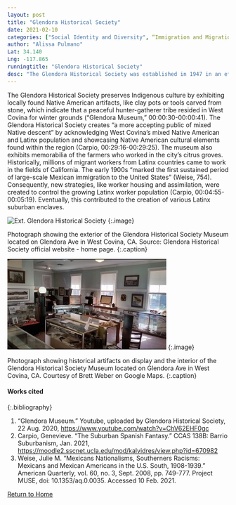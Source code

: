 ```yaml
---
layout: post
title: "Glendora Historical Society"
date: 2021-02-10
categories: ["Social Identity and Diversity", “Immigration and Migration”, “Economic (Im)mobility and Class”]
author: "Alissa Pulmano"
Lat: 34.140
Lng: -117.865
runningtitle: "Glendora Historical Society"
desc: "The Glendora Historical Society was established in 1947 in an effort to preserve the history and culture of the people of Upper San Gabriel Valley."
---
```

The Glendora Historical Society preserves Indigenous culture by exhibiting locally found Native American artifacts, like clay pots or tools carved from stone, which indicate that a peaceful hunter-gatherer tribe resided in West Covina for winter grounds (“Glendora Museum,” 00:00:30-00:00:41). The Glendora Historical Society creates “a more accepting public of mixed Native descent” by acknowledging West Covina’s mixed Native American and Latinx population and showcasing Native American cultural elements found within the region (Carpio, 00:29:16-00:29:25). The museum also exhibits memorabilia of the farmers who worked in the city’s citrus groves. Historically, millions of migrant workers from Latinx countries came to work in the fields of California. The early 1900s “marked the first sustained period of large-scale Mexican immigration to the United States” (Weise, 754). Consequently, new strategies, like worker housing and assimilation, were created to control the growing Latinx worker population (Carpio, 00:04:55-00:05:19). Eventually, this contributed to the creation of various Latinx suburban enclaves. 

![Ext. Glendora Historical Society](images/GlendoraHistoricalSocietyMusuem_Pin1_Image1.jpg)
   {:.image} 

Photograph showing the exterior of the Glendora Historical Society Museum located on Glendora Ave in West Covina, CA. Source: Glendora Historical Society official website - home page.
   {:.caption} 

![Int. Glendora Historical Society](images/GlendoraHistoricalSocietyMuseum_Pin1_Image2.jpg)
   {:.image}

Photograph showing historical artifacts on display and the interior of the Glendora Historical Society Museum located on Glendora Ave in West Covina, CA. Courtesy of Brett Weber on Google Maps.
   {:.caption}

#### Works cited

{:.bibliography} 
1. “Glendora Museum.” Youtube, uploaded by Glendora Historical Society, 22 Aug. 2020, 
https://www.youtube.com/watch?v=ChV62EHF0gc
2. Carpio, Genevieve. “The Suburban Spanish Fantasy.” CCAS 138B: Barrio 
Suburbanism, Jan. 2021, https://moodle2.sscnet.ucla.edu/mod/kalvidres/view.php?id=670982
3. Weise, Julie M. “Mexicans Nationalisms, Southerners Racisms: Mexicans and Mexican 
Americans in the U.S. South, 1908-1939.” American Quarterly, vol. 60, no. 3, Sept. 
2008, pp. 749-777. Project MUSE, doi: 10.1353/aq.0.0035. Accessed 10 Feb. 2021.

[Return to Home](https://uclachicanxstudies.github.io/BarrioSuburbanisms/)
